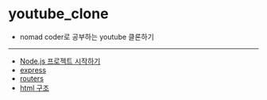 # youtube_clone

- nomad coder로 공부하는 youtube 클론하기

---

- [Node.js 프로젝트 시작하기](/docs/01_nodejs.md)
- [express](/docs/02_express_시작하기.md)
- [routers](/docs/03_routers.md)
- [html 구조](/docs/04_html.md)
